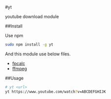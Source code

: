 #yt

youtube download module

##Install

Use npm

```bash
sudo npm install -g yt
```

And this module use below files.

- [fpcalc](https://acoustid.org/chromaprint)
- [ffmpeg](https://www.ffmpeg.org/download.html)

##Usage

```bash
# yt <url>
yt https://www.youtube.com/watch?v=ABCDEFGHIJK
```